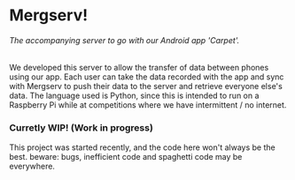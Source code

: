 # Mergserv!
###### The accompanying server to go with our Android app 'Carpet'.

We developed this server to allow the transfer of data between phones using our app.
Each user can take the data recorded with the app and sync with Mergserv to push their data to the server and retrieve everyone else's data.
The language used is Python, since this is intended to run on a Raspberry Pi while at competitions where we have intermittent / no internet.

### Curretly WIP! (Work in progress)
This project was started recently, and the code here won't always be the best. beware: bugs, inefficient code and spaghetti code may be everywhere.
